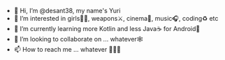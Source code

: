 - 👋 Hi, I’m @desant38, my name's Yuri
- 👀 I’m interested in girls💃🏻, weapons⚔️, cinema📼, music🎧, coding♻️ etc
- 🌱 I’m currently learning more Kotlin and less Java☕ for Android📱
- 💞️ I’m looking to collaborate on ... whatever🕸️
- 📫 How to reach me ... whatever 🤷🏻‍♂️

<!---
desant38/desant38 is a ✨ special ✨ repository because its `README.md` (this file) appears on your GitHub profile.
You can click the Preview link to take a look at your changes.
--->
